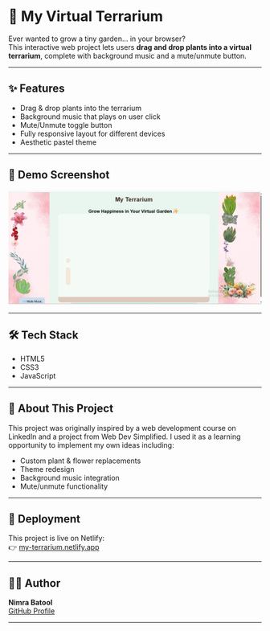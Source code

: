  # 🌿 My Virtual Terrarium

Ever wanted to grow a tiny garden... in your browser?  
This interactive web project lets users **drag and drop plants into a virtual terrarium**, complete with background music and a mute/unmute button.

---

## ✨ Features

- Drag & drop plants into the terrarium
- Background music that plays on user click
- Mute/Unmute toggle button
- Fully responsive layout for different devices
- Aesthetic pastel theme

---

## 🌸 Demo Screenshot

![Terrarium Preview](./shots/terrarium1.png)

---

## 🛠️ Tech Stack

- HTML5
- CSS3
- JavaScript

---

## 📌 About This Project

This project was originally inspired by a web development course on LinkedIn and a project from Web Dev Simplified. I used it as a learning opportunity to implement my own ideas including:
- Custom plant & flower replacements
- Theme redesign
- Background music integration
- Mute/unmute functionality

---

## 🚀 Deployment

This project is live on Netlify:  
👉 [my-terrarium.netlify.app](https://myterrarium.netlify.app/)

---

## 🙋‍♀️ Author

**Nimra Batool**  
[GitHub Profile](https://github.com/batoolnimra)

---

